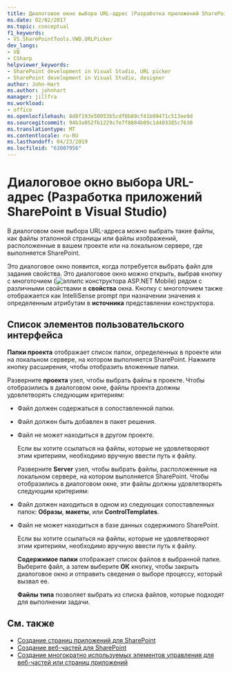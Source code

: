 ```yaml
---
title: Диалоговое окно выбора URL-адрес (Разработка приложений SharePoint в Visual Studio) | Документация Майкрософт
ms.date: 02/02/2017
ms.topic: conceptual
f1_keywords:
- VS.SharePointTools.VWD.URLPicker
dev_langs:
- VB
- CSharp
helpviewer_keywords:
- SharePoint development in Visual Studio, URL picker
- SharePoint development in Visual Studio, designer
author: John-Hart
ms.author: johnhart
manager: jillfra
ms.workload:
- office
ms.openlocfilehash: 8d8f193e50053b5cdf0b89cf41b09471c513ee9d
ms.sourcegitcommit: 94b3a052fb1229c7e7f8804b09c1d403385c7630
ms.translationtype: MT
ms.contentlocale: ru-RU
ms.lasthandoff: 04/23/2019
ms.locfileid: "63007956"
---
```

# <a name="url-picker-dialog-box-sharepoint-development-in-visual-studio"></a>Диалоговое окно выбора URL-адрес (Разработка приложений SharePoint в Visual Studio)
  В диалоговом окне выбора URL-адреса можно выбрать такие файлы, как файлы эталонной страницы или файлы изображений, расположенные в вашем проекте или на локальном сервере, где выполняется SharePoint.

 Это диалоговое окно появится, когда потребуется выбрать файл для задания свойства. Это диалоговое окно можно открыть, выбрав кнопку с многоточием (![эллипс конструктора ASP.NET Mobile](../sharepoint/media/mwellipsis.gif "эллипс конструктора ASP.NET Mobile")) рядом с различными свойствами в **свойства** окна. Кнопку с многоточием также отображается как IntelliSense prompt при назначении значения к определенным атрибутам в **источника** представлении конструктора.

## <a name="uielement-list"></a>Список элементов пользовательского интерфейса
 **Папки проекта** отображает список папок, определенных в проекте или на локальном сервере, на котором выполняется SharePoint. Нажмите кнопку расширения, чтобы отобразить вложенные папки.

 Разверните **проекта** узел, чтобы выбрать файлы в проекте. Чтобы отобразились в диалоговом окне, файлы проекта должны удовлетворять следующим критериям:

- Файл должен содержаться в сопоставленной папки.

- Файл должен быть добавлен в пакет решения.

- Файл не может находиться в другом проекте.

  Если вы хотите ссылаться на файлы, которые не удовлетворяют этим критериям, необходимо вручную ввести путь к файлу.

  Разверните **Server** узел, чтобы выбрать файлы, расположенные на локальном сервере, на котором выполняется SharePoint. Чтобы отобразились в диалоговом окне, эти файлы должны удовлетворять следующим критериям:

- Файл должен находиться в одном из следующих сопоставленных папок: **Образы**, **макеты**, или **ControlTemplates**.

- Файл не может находиться в базе данных содержимого SharePoint.

  Если вы хотите ссылаться на файлы, которые не удовлетворяют этим критериям, необходимо вручную ввести путь к файлу.

  **Содержимое папки** отображает список файлов в выбранной папке. Выберите файл, а затем выберите **ОК** кнопку, чтобы закрыть диалоговое окно и отправить сведения о выборе процессу, который вызвал ее.

  **Файлы типа** позволяет выбрать из списка файлов, которые подходят для выполнении задачи.

## <a name="see-also"></a>См. также
- [Создание страниц приложений для SharePoint](../sharepoint/creating-application-pages-for-sharepoint.md)
- [Создание веб-частей для SharePoint](../sharepoint/creating-web-parts-for-sharepoint.md)
- [Создание многократно используемых элементов управления для веб-частей или страниц приложений](../sharepoint/creating-reusable-controls-for-web-parts-or-application-pages.md)
